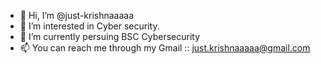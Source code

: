 - 👋 Hi, I’m @just-krishnaaaaa
- 👀 I’m interested in Cyber security.
- 🌱 I’m currently persuing BSC Cybersecurity
- 📫 You can reach me through my Gmail :: just.krishnaaaaa@gmail.com 

<!---
just-krishnaaaaa/just-krishnaaaaa is a ✨ special ✨ repository because its `README.md` (this file) appears on your GitHub profile.
You can click the Preview link to take a look at your changes.
--->
